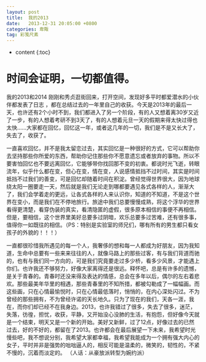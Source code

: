 ```yaml
---
layout: post
title:  我的2013
date:   2013-12-31 20:05:00 +0800
categories: 卑陬
tag: 彩笺尺素
---
```


* content
{:toc}


时间会证明，一切都值得。
====================================

我的2013和2014
刚刚和秀贞逛街回来，打开空间，发现好多平时都爱潜水的小伙伴都发表了日志 ，都在总结过去的一年里自己的收获。今天是2013年的最后一天，也许还有2个小时不到，我们都进入了另一个阶段，有的人又想着离30岁又近了一步，有的人想着考研不到3天了，有的人想着元旦一天的假期来得太快过得也太快……大家都在回忆，回忆这一年，或者这几年的一切，我们是不是又长大了，失去了，收获了。

一直喜欢回忆，并不是我太留恋过去，其实回忆是一种很好的方式，它可以帮助你去坚持那些你所爱的东西，帮助你记住那些你不愿意遗忘或者放弃的事物。所以不要害怕回忆也不要远离回忆，它能够带你找回那不变的初衷。都说时光飞逝，转眼流年，似乎什么都在变，但心在变，情在变，人说感情抵挡不过时间，其实是时间抵挡不过我们的善变，可是回忆却随着时间在积淀。曾经觉得世界很大，因为地球绕太阳一圈要走一天，然后就是我们无论走到哪都要遇见各式各样的人，渐渐大了，我们会学着走的更远，让各式各样的人来认识你，知道的不知道，不是这个世界在变小，而是我们在不停地旅行。旅途中我们总要慢慢成熟，将这个浮华的世界看得更清楚，看穿伪装的真实，看清隐匿的虚假，很多原本相信的事便不再相信。但是，要相信，这个世界里美好总要多过阴暗，欢乐总要多过苦难，还有很多事，值得你一如既往的相信。（PS：特别是实验室的师兄们，哪有所有的男生都只看女孩子的外貌的！！！）

一直都很珍惜我所遇见的每一个人，我奢侈的想和每一人都成为好朋友，因为我知道，生命中总要有一些来来往往的人，就像马路上的那些过客，有与我们背道而驰的，也有与我们同一方向的，可是我们究竟要走过多少桥，看多少风景，才能遇上你们。也许我还不够努力，好像大家离得还是很远。释怀吧，总是有许多的遗憾，是关于青春的。青春时还没来得及表达的情感，总会在多年以后，偶尔的左右着悲欢。那些最美年华里的相遇，那些青春里的不知所措，都被勾勒成了一幅幅画。而这些画，只在心情最愉悦时，只在心情最低落时，悄悄的，在内心深处闪过。不为曾经的那些拥有，不为曾经许诺的天长地久。只为了现在的我们，天各一涯，我在，而你们却已经不在我身边。2013，也许我错过了很多，失去了很多，迷茫，失落，彷徨，担忧，收获，平静，又开始没心没肺的生活，有抱怨，但好像今天就是一个结束，明天又是一个新的开始。美好又新鲜，过了12点，好像过去的已然过去，好的不好的，都留在了2013。也许都会在最后展望一下未来，我希望时光慢些吧，我不想说分别，我希望大家都幸福，我希望我能成为一个拥有强大内心的女子，平时并非是强势的咄咄逼人的，相反可能是温柔的，微笑的，韧性的，不紧不慢的，沉着而淡定的。 （人话：从豪放派转型为婉约派）
